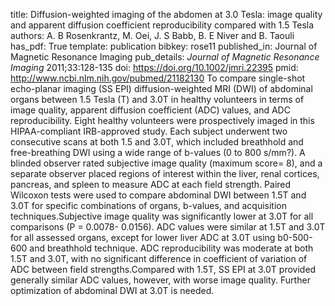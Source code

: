title: Diffusion-weighted imaging of the abdomen at 3.0 Tesla: image quality and apparent diffusion coefficient reproducibility compared with 1.5 Tesla
authors: A. B Rosenkrantz, M. Oei, J. S Babb, B. E Niver and B. Taouli
has_pdf: True
template: publication
bibkey: rose11
published_in: Journal of Magnetic Resonance Imaging
pub_details: <i>Journal of Magnetic Resonance Imaging</i> 2011;33:128-135
doi: https://doi.org/10.1002/jmri.22395
pmid: http://www.ncbi.nlm.nih.gov/pubmed/21182130
To compare single-shot echo-planar imaging (SS EPI) diffusion-weighted MRI (DWI) of abdominal organs between 1.5 Tesla (T) and 3.0T in healthy volunteers in terms of image quality, apparent diffusion coefficient (ADC) values, and ADC reproducibility. Eight healthy volunteers were prospectively imaged in this HIPAA-compliant IRB-approved study. Each subject underwent two consecutive scans at both 1.5 and 3.0T, which included breathhold and free-breathing DWI using a wide range of b-values (0 to 800 s/mm?). A blinded observer rated subjective image quality (maximum score= 8), and a separate observer placed regions of interest within the liver, renal cortices, pancreas, and spleen to measure ADC at each field strength. Paired Wilcoxon tests were used to compare abdominal DWI between 1.5T and 3.0T for specific combinations of organs, b-values, and acquisition techniques.Subjective image quality was significantly lower at 3.0T for all comparisons (P = 0.0078- 0.0156). ADC values were similar at 1.5T and 3.0T for all assessed organs, except for lower liver ADC at 3.0T using b0-500-600 and breathhold technique. ADC reproducibility was moderate at both 1.5T and 3.0T, with no significant difference in coefficient of variation of ADC between field strengths.Compared with 1.5T, SS EPI at 3.0T provided generally similar ADC values, however, with worse image quality. Further optimization of abdominal DWI at 3.0T is needed.


